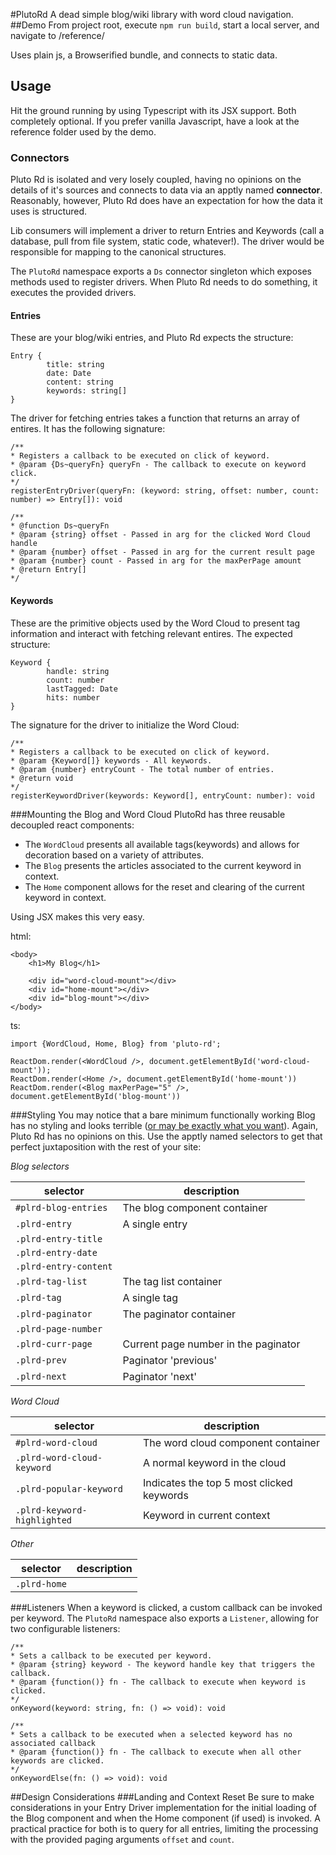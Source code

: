 #PlutoRd
A dead simple blog/wiki library with word cloud navigation.
##Demo
From project root, execute `npm run build`, start a local server, and navigate to /reference/

Uses plain js, a Browserified bundle, and connects to static data.

## Usage
Hit the ground running by using Typescript with its JSX support.  Both completely optional.  If you prefer vanilla Javascript, have a look at the reference folder used by the demo.  

### Connectors
Pluto Rd is isolated and very losely coupled, having no opinions on the details of it's sources and connects to data via an apptly named **connector**.  Reasonably, however, Pluto Rd does have an expectation for how the data it uses is structured.

Lib consumers will implement a driver to return Entries and Keywords (call a database, pull from file system, static code, whatever!).  The driver would be responsible for mapping to the canonical structures.

The `PlutoRd` namespace exports a `Ds` connector singleton which exposes methods used to register drivers.  When Pluto Rd needs to do something, it executes the provided drivers.  
#### Entries
These are your blog/wiki entries, and Pluto Rd expects the structure:
```
Entry {
        title: string
        date: Date
        content: string
        keywords: string[]
}
```
The driver for fetching entries takes a function that returns an array of entires.  It has the following signature:
```
/**
* Registers a callback to be executed on click of keyword.
* @param {Ds~queryFn} queryFn - The callback to execute on keyword click. 
*/
registerEntryDriver(queryFn: (keyword: string, offset: number, count: number) => Entry[]): void

/**
* @function Ds~queryFn
* @param {string} offset - Passed in arg for the clicked Word Cloud handle 
* @param {number} offset - Passed in arg for the current result page
* @param {number} count - Passed in arg for the maxPerPage amount
* @return Entry[]
*/
```
#### Keywords
These are the primitive objects used by the Word Cloud to present tag information and interact with fetching relevant entires.  The expected structure:
```
Keyword {
        handle: string
        count: number
        lastTagged: Date
        hits: number
}
```
The signature for the driver to initialize the Word Cloud:
```
/**
* Registers a callback to be executed on click of keyword.
* @param {Keyword[]} keywords - All keywords.
* @param {number} entryCount - The total number of entries.
* @return void 
*/
registerKeywordDriver(keywords: Keyword[], entryCount: number): void
```
###Mounting the Blog and Word Cloud
PlutoRd has three reusable decoupled react components:
* The `WordCloud` presents all available tags(keywords) and allows for decoration based on a variety of attributes.
* The `Blog` presents the articles associated to the current keyword in context.
* The `Home` component allows for the reset and clearing of the current keyword in context.

Using JSX makes this very easy.

html:
```
<body>
	<h1>My Blog</h1>

	<div id="word-cloud-mount"></div>
	<div id="home-mount"></div>
	<div id="blog-mount"></div>
</body>
```

ts:
```
import {WordCloud, Home, Blog} from 'pluto-rd';

ReactDom.render(<WordCloud />, document.getElementById('word-cloud-mount'));
ReactDom.render(<Home />, document.getElementById('home-mount'))
ReactDom.render(<Blog maxPerPage="5" />, document.getElementById('blog-mount'))
```

###Styling
You may notice that a bare minimum functionally working Blog has no styling and looks terrible ([or may be exactly what you want](http://motherfuckingwebsite.com/)).  Again, Pluto Rd has no opinions on this.  Use the apptly named selectors to get that perfect juxtaposition with the rest of your site:

*Blog selectors*

selector | description
--- | ---
`#plrd-blog-entries` | The blog component container
`.plrd-entry` | A single entry
`.plrd-entry-title` | | 
`.plrd-entry-date` | | 
`.plrd-entry-content` | | 
`.plrd-tag-list` | The tag list container
`.plrd-tag` | A single tag
`.plrd-paginator` | The paginator container
`.plrd-page-number` | |
`.plrd-curr-page` | Current page number in the paginator
`.plrd-prev` | Paginator 'previous'
`.plrd-next` | Paginator 'next'

*Word Cloud*

selector | description
--- | ---
`#plrd-word-cloud` | The word cloud component container
`.plrd-word-cloud-keyword` | A normal keyword in the cloud
`.plrd-popular-keyword` | Indicates the top 5 most clicked keywords
`.plrd-keyword-highlighted` | Keyword in current context

*Other*

| selector | description |
| --- | --- |
| `.plrd-home` | |

###Listeners
When a keyword is clicked, a custom callback can be invoked per keyword.  The `PlutoRd` namespace also exports a `Listener`, allowing for two configurable listeners:
```
/**
* Sets a callback to be executed per keyword.
* @param {string} keyword - The keyword handle key that triggers the callback.
* @param {function()} fn - The callback to execute when keyword is clicked. 
*/
onKeyword(keyword: string, fn: () => void): void

/**
* Sets a callback to be executed when a selected keyword has no associated callback
* @param {function()} fn - The callback to execute when all other keywords are clicked. 
*/
onKeywordElse(fn: () => void): void
```

##Design Considerations
###Landing and Context Reset
Be sure to make considerations in your Entry Driver implementation for the initial loading of the Blog component and when the Home component (if used) is invoked.  A practical practice for both is to query for all entries, limiting the processing with the provided paging arguments `offset` and `count`.


